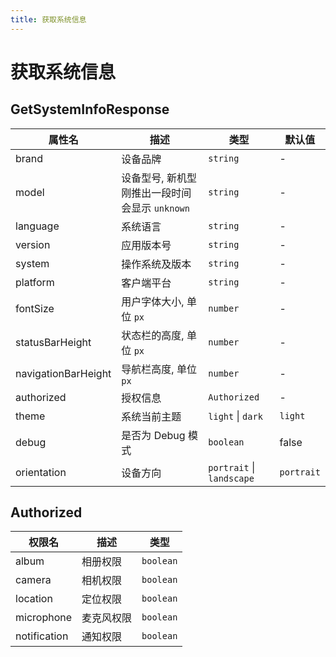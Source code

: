 ```yaml
---
title: 获取系统信息
---
```

# 获取系统信息

<code src="./getSystemInfo.tsx"></code>

## GetSystemInfoResponse

| 属性名 | 描述 | 类型 | 默认值 |
| ---- | ---- | ---- | ---- |
| brand | 设备品牌 | `string` | - |
| model | 设备型号, 新机型刚推出一段时间会显示 `unknown` | `string` | - |
| language | 系统语言 | `string` | - |
| version | 应用版本号 | `string` | - |
| system | 操作系统及版本 | `string` | - |
| platform | 客户端平台 | `string` | - |
| fontSize | 用户字体大小, 单位 `px` | `number` | - |
| statusBarHeight | 状态栏的高度, 单位 `px` | `number` | - |
| navigationBarHeight | 导航栏高度, 单位 `px` | `number` | - |
| authorized | 授权信息 | `Authorized` | - |
| theme | 系统当前主题 | `light` \| `dark` | `light` |
| debug | 是否为 Debug 模式 | `boolean` | false |
| orientation | 设备方向 | `portrait` \| `landscape` | `portrait` |

## Authorized

| 权限名 | 描述 | 类型 |
| ---- | ---- | ---- |
| album | 相册权限 | `boolean` | 
| camera | 相机权限 | `boolean` |
| location | 定位权限 | `boolean` |
| microphone | 麦克风权限 | `boolean` |
| notification | 通知权限 | `boolean` |
